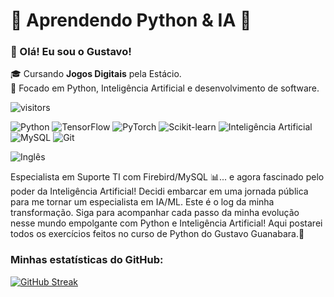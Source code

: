 # 🐍 Aprendendo Python & IA 🤖
<h3>👋 Olá! Eu sou o Gustavo!</h3>
<p>
  🎓 Cursando <strong>Jogos Digitais</strong> pela Estácio.
  <br>
  🐍 Focado em Python, Inteligência Artificial e desenvolvimento de software.
</p>

![visitors](https://visitor-badge.laobi.icu/badge?page_id=GustavoReis17.GustavoReis17)
<p>
  <img src="https://img.shields.io/badge/python-%233776AB.svg?style=for-the-badge&logo=python&logoColor=white" alt="Python"/>
  <img src="https://img.shields.io/badge/TensorFlow-%23FF6F00.svg?style=for-the-badge&logo=tensorflow&logoColor=white" alt="TensorFlow"/>
  <img src="https://img.shields.io/badge/PyTorch-%23EE4C2C.svg?style=for-the-badge&logo=pytorch&logoColor=white" alt="PyTorch"/>
  <img src="https://img.shields.io/badge/scikit--learn-%23F7931E.svg?style=for-the-badge&logo=scikit-learn&logoColor=white" alt="Scikit-learn"/>
  <img src="https://img.shields.io/badge/Inteligência_Artificial-5A00B3.svg?style=for-the-badge" alt="Inteligência Artificial"/>
  <img src="https://img.shields.io/badge/mysql-%234479A1.svg?style=for-the-badge&logo=mysql&logoColor=white" alt="MySQL"/>
  <img src="https://img.shields.io/badge/git-%23F05033.svg?style=for-the-badge&logo=git&logoColor=white" alt="Git"/>
</p>
<p>
  <img src="https://img.shields.io/badge/Inglês-0078D4.svg?style=for-the-badge" alt="Inglês"/>
</p>
Especialista em Suporte TI com Firebird/MySQL 📊... e agora fascinado pelo poder da Inteligência Artificial! Decidi embarcar em uma jornada pública para me tornar um especialista em IA/ML. Este é o log da minha transformação. Siga para acompanhar cada passo da minha evolução nesse mundo empolgante com Python e Inteligência Artificial! Aqui postarei todos os exercícios feitos no curso de Python do Gustavo Guanabara.🤖
<h3>Minhas estatísticas do GitHub:</h3>

[![GitHub Streak](https://streak-stats.demolab.com/?user=GustavoReis17&theme=dark&border_radius=5&locale=pt_BR)](https://git.io/streak-stats)



